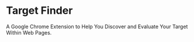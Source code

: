 # Target Finder

A Google Chrome Extension to Help You Discover and Evaluate Your Target Within Web Pages.

